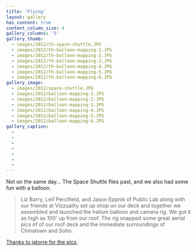 ```yaml
---
title: 'Flying'
layout: gallery
has_content: true
content_column_size: 4
gallery_columns: '5'
gallery_thumb: 
  - images/2012/th-space-shuttle.JPG
  - images/2012/th-balloon-mapping-1.JPG
  - images/2012/th-balloon-mapping-2.JPG
  - images/2012/th-balloon-mapping-3.JPG
  - images/2012/th-balloon-mapping-4.JPG
  - images/2012/th-balloon-mapping-5.JPG
  - images/2012/th-balloon-mapping-6.JPG
gallery_image:
  - images/2012/space-shuttle.JPG
  - images/2012/balloon-mapping-1.JPG
  - images/2012/balloon-mapping-2.JPG
  - images/2012/balloon-mapping-3.JPG
  - images/2012/balloon-mapping-4.JPG
  - images/2012/balloon-mapping-5.JPG
  - images/2012/balloon-mapping-6.JPG
gallery_caption: 
  - 
  - 
  - 
  - 
  - 
  - 
  - 
---
```


Not on the same day... The Space Shuttle flies past, and we also had some fun with a balloon.

<blockquote>Liz Barry, Leif Percifield, and Jason Eppnik of Public Lab along with our friends at Vizzuality set up shop on our deck and together we assembled and launched the helium balloon and camera rig.  We got it as high as 100' up from our roof. The rig snapped some great aerial pics of of our roof deck and the immediate surroundings of Chinatown and Soho.</blockquote>

<a href="https://www.flickr.com/photos/jatorre/sets/72157629901212917/with/6968275718/">Thanks to jatorre for the pics</a>. 